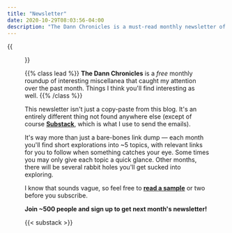 ```yaml
---
title: "Newsletter"
date: 2020-10-29T08:03:56-04:00
description: "The Dann Chronicles is a must-read monthly newsletter of interesting miscellanea"
---
```


{{<figure src="/images/dann-hollow-eyes.png" class="pull-right" >}}

{{% class lead %}}
**The Dann Chronicles** is a _free_ monthly roundup of interesting miscellanea that caught my attention over the past month. Things I think you'll find interesting as well.
{{% /class %}}

This newsletter isn't just a copy-paste from this blog. It's an entirely different thing not found anywhere else (except of course **[Substack](https://dannberg.substack.com/)**, which is what I use to send the emails).

It's way more than just a bare-bones link dump — each month you'll find short explorations into &#126;5 topics, with relevant links for you to follow when something catches your eye. Some times you may only give each topic a quick glance. Other months, there will be several rabbit holes you'll get sucked into exploring.

I know that sounds vague, so feel free to **[read a sample](https://dannberg.substack.com/)** or two before you subscribe.

**Join ~500 people and sign up to get next month's newsletter!**

{{< substack >}}
